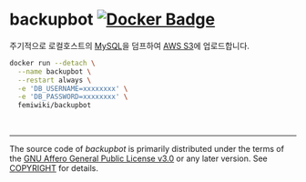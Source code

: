 backupbot [![Docker Badge]][Docker Hub]
========
주기적으로 로컬호스트의 [MySQL]을 덤프하여 [AWS S3]에 업로드합니다.

```bash
docker run --detach \
  --name backupbot \
  --restart always \
  -e 'DB_USERNAME=xxxxxxxx' \
  -e 'DB_PASSWORD=xxxxxxxx' \
  femiwiki/backupbot
```

&nbsp;

--------

The source code of *backupbot* is primarily distributed under the terms of
the [GNU Affero General Public License v3.0] or any later version. See
[COPYRIGHT] for details.

[Docker Badge]: https://badgen.net/docker/pulls/femiwiki/backupbot?icon=docker&label=pulls
[Docker Hub]: https://hub.docker.com/r/femiwiki/backupbot/
[MySQL]: https://www.mysql.com/
[AWS S3]: https://aws.amazon.com/s3/
[페미위키]: https://femiwiki.com
[GNU Affero General Public License v3.0]: LICENSE
[COPYRIGHT]: COPYRIGHT
